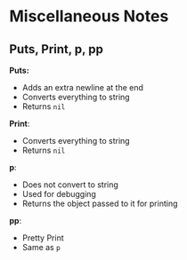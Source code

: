 # Miscellaneous Notes

## Puts, Print, p, pp

**Puts:**
* Adds an extra newline at the end
* Converts everything to string
* Returns `nil`

**Print**:
* Converts everything to string
* Returns `nil`

**p**:
* Does not convert to string
* Used for debugging
* Returns the object passed to it for printing

**pp**:
* Pretty Print
* Same as `p`